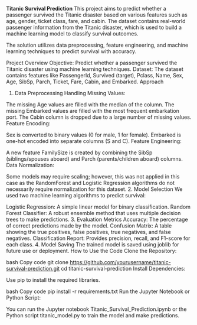 **Titanic Survival Prediction**
This project aims to predict whether a passenger survived the Titanic disaster based on various features such as age, gender, ticket class, fare, and cabin. The dataset contains real-world passenger information from the Titanic disaster, which is used to build a machine learning model to classify survival outcomes.

The solution utilizes data preprocessing, feature engineering, and machine learning techniques to predict survival with accuracy.

Project Overview
Objective: Predict whether a passenger survived the Titanic disaster using machine learning techniques.
Dataset: The dataset contains features like PassengerId, Survived (target), Pclass, Name, Sex, Age, SibSp, Parch, Ticket, Fare, Cabin, and Embarked.
Approach
1. Data Preprocessing
Handling Missing Values:

The missing Age values are filled with the median of the column.
The missing Embarked values are filled with the most frequent embarkation port.
The Cabin column is dropped due to a large number of missing values.
Feature Encoding:

Sex is converted to binary values (0 for male, 1 for female).
Embarked is one-hot encoded into separate columns (S and C).
Feature Engineering:

A new feature FamilySize is created by combining the SibSp (siblings/spouses aboard) and Parch (parents/children aboard) columns.
Data Normalization:

Some models may require scaling; however, this was not applied in this case as the RandomForest and Logistic Regression algorithms do not necessarily require normalization for this dataset.
2. Model Selection
We used two machine learning algorithms to predict survival:

Logistic Regression: A simple linear model for binary classification.
Random Forest Classifier: A robust ensemble method that uses multiple decision trees to make predictions.
3. Evaluation Metrics
Accuracy: The percentage of correct predictions made by the model.
Confusion Matrix: A table showing the true positives, false positives, true negatives, and false negatives.
Classification Report: Provides precision, recall, and F1-score for each class.
4. Model Saving
The trained model is saved using joblib for future use or deployment.
How to Use the Code
Clone the Repository:

bash
Copy code
git clone https://github.com/yourusername/titanic-survival-prediction.git
cd titanic-survival-prediction
Install Dependencies:

Use pip to install the required libraries.

bash
Copy code
pip install -r requirements.txt
Run the Jupyter Notebook or Python Script:

You can run the Jupyter notebook Titanic_Survival_Prediction.ipynb or the Python script titanic_model.py to train the model and make predictions.
